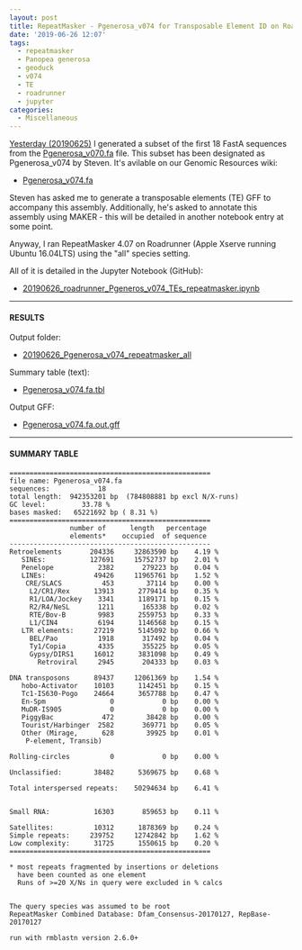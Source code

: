 ```yaml
---
layout: post
title: RepeatMasker - Pgenerosa_v074 for Transposable Element ID on Roadrunner
date: '2019-06-26 12:07'
tags:
  - repeatmasker
  - Panopea generosa
  - geoduck
  - v074
  - TE
  - roadrunner
  - jupyter
categories:
  - Miscellaneous
---
```

[Yesterday (20190625)](https://robertslab.github.io/sams-notebook/2019/06/25/Data-Wrangling-FastA-Subsetting-of-Pgenerosa_v070.fa-Using-samtools-faidx.html) I generated a subset of the first 18 FastA sequences from the [Pgenerosa_v070.fa](http://owl.fish.washington.edu/halfshell/genomic-databank/Pgenerosa_v070.fa) file. This subset has been designated as Pgenerosa_v074 by Steven. It's avilable on our Genomic Resources wiki:

- [Pgenerosa_v074.fa](http://owl.fish.washington.edu/halfshell/genomic-databank/Pgenerosa_v074.fa)

Steven has asked me to generate a transposable elements (TE) GFF to accompany this assembly. Additionally, he's asked to annotate this assembly using MAKER - this will be detailed in another notebook entry at some point.

Anyway, I ran RepeatMasker 4.07 on Roadrunner (Apple Xserve running Ubuntu 16.04LTS) using the "all" species setting.

All of it is detailed in the Jupyter Notebook (GitHub):

- [20190626_roadrunner_Pgeneros_v074_TEs_repeatmasker.ipynb](https://github.com/RobertsLab/code/blob/master/notebooks/sam/20190626_roadrunner_Pgeneros_v074_TEs_repeatmasker.ipynb)

---

#### RESULTS

Output folder:

- [20190626_Pgenerosa_v074_repeatmasker_all](https://gannet.fish.washington.edu/Atumefaciens/20190626_Pgenerosa_v074_repeatmasker_all/)

Summary table (text):

- [Pgenerosa_v074.fa.tbl](https://gannet.fish.washington.edu/Atumefaciens/20190626_Pgenerosa_v074_repeatmasker_all/Pgenerosa_v074.fa.tbl)

Output GFF:

- [Pgenerosa_v074.fa.out.gff](https://gannet.fish.washington.edu/Atumefaciens/20190626_Pgenerosa_v074_repeatmasker_all/Pgenerosa_v074.fa.out.gff)

---

#### SUMMARY TABLE

```shell
==================================================
file name: Pgenerosa_v074.fa        
sequences:            18
total length:  942353201 bp  (784808881 bp excl N/X-runs)
GC level:         33.78 %
bases masked:   65221692 bp ( 8.31 %)
==================================================
               number of      length   percentage
               elements*    occupied  of sequence
--------------------------------------------------
Retroelements       204336     32863590 bp    4.19 %
   SINEs:           127691     15752737 bp    2.01 %
   Penelope           2382       279223 bp    0.04 %
   LINEs:            49426     11965761 bp    1.52 %
    CRE/SLACS          453        37114 bp    0.00 %
     L2/CR1/Rex      13913      2779414 bp    0.35 %
     R1/LOA/Jockey    3341      1189171 bp    0.15 %
     R2/R4/NeSL       1211       165338 bp    0.02 %
     RTE/Bov-B        9983      2559753 bp    0.33 %
     L1/CIN4          6194      1146568 bp    0.15 %
   LTR elements:     27219      5145092 bp    0.66 %
     BEL/Pao          1918       317492 bp    0.04 %
     Ty1/Copia        4335       355225 bp    0.05 %
     Gypsy/DIRS1     16012      3831098 bp    0.49 %
       Retroviral     2945       204333 bp    0.03 %

DNA transposons      89437     12061369 bp    1.54 %
   hobo-Activator    10103      1142451 bp    0.15 %
   Tc1-IS630-Pogo    24664      3657788 bp    0.47 %
   En-Spm                0            0 bp    0.00 %
   MuDR-IS905            0            0 bp    0.00 %
   PiggyBac            472        38428 bp    0.00 %
   Tourist/Harbinger  2582       369771 bp    0.05 %
   Other (Mirage,      628        39925 bp    0.01 %
    P-element, Transib)

Rolling-circles          0            0 bp    0.00 %

Unclassified:        38482      5369675 bp    0.68 %

Total interspersed repeats:    50294634 bp    6.41 %


Small RNA:           16303       859653 bp    0.11 %

Satellites:          10312      1878369 bp    0.24 %
Simple repeats:     239752     12742842 bp    1.62 %
Low complexity:      31725      1550615 bp    0.20 %
==================================================

* most repeats fragmented by insertions or deletions
  have been counted as one element
  Runs of >=20 X/Ns in query were excluded in % calcs


The query species was assumed to be root          
RepeatMasker Combined Database: Dfam_Consensus-20170127, RepBase-20170127

run with rmblastn version 2.6.0+
```
